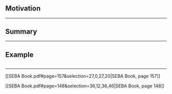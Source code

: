 #

>

## Motivation

---

## Summary

---

## Example

```js

```

---


[[SEBA Book.pdf#page=157&selection=27,0,27,20|SEBA Book, page 157]]

[[SEBA Book.pdf#page=148&selection=36,12,36,46|SEBA Book, page 148]]